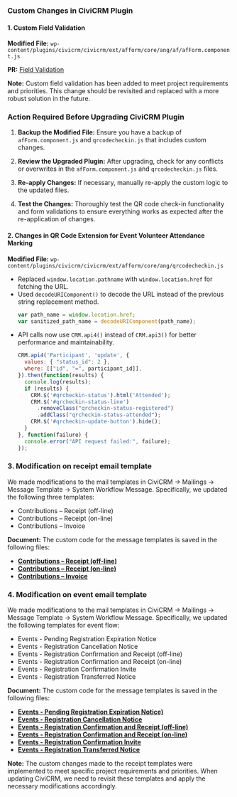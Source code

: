 ### Custom Changes in CiviCRM Plugin

#### 1. Custom Field Validation

**Modified File:** `wp-content/plugins/civicrm/civicrm/ext/afform/core/ang/af/afForm.component.js`

**PR:** [Field Validation](https://github.com/ColoredCow/goonj/pull/129)

**Note:** Custom field validation has been added to meet project requirements and priorities. This change should be revisited and replaced with a more robust solution in the future.

### Action Required Before Upgrading CiviCRM Plugin

1. **Backup the Modified File:** Ensure you have a backup of `afForm.component.js` and `qrcodecheckin.js` that includes custom changes.

2. **Review the Upgraded Plugin:** After upgrading, check for any conflicts or overwrites in the `afForm.component.js` and `qrcodecheckin.js` files.

3. **Re-apply Changes:** If necessary, manually re-apply the custom logic to the updated files.

4. **Test the Changes:** Thoroughly test the QR code check-in functionality and form validations to ensure everything works as expected after the re-application of changes.


#### 2. Changes in QR Code Extension for Event Volunteer Attendance Marking

**Modified File:** `wp-content/plugins/civicrm/civicrm/ext/afform/core/ang/qrcodecheckin.js`

- Replaced `window.location.pathname` with `window.location.href` for fetching the URL.
- Used `decodeURIComponent()` to decode the URL instead of the previous string replacement method.
  ```javascript
  var path_name = window.location.href;
  var sanitized_path_name = decodeURIComponent(path_name);
  ```
- API calls now use `CRM.api4()` instead of `CRM.api3()` for better performance and maintainability.
  ```javascript
  CRM.api4('Participant', 'update', {
    values: { "status_id": 2 },
    where: [["id", "=", participant_id]],
  }).then(function(results) {
    console.log(results);
    if (results) {
      CRM.$('#qrcheckin-status').html('Attended');
      CRM.$('#qrcheckin-status-line')
        .removeClass("qrcheckin-status-registered")
        .addClass("qrcheckin-status-attended");
      CRM.$('#qrcheckin-update-button').hide();
    }
  }, function(failure) {
    console.error("API request failed:", failure);
  });
  ```

### 3. Modification on receipt email template
We made modifications to the mail templates in CiviCRM → Mailings → Message Template → System Workflow Message. Specifically, we updated the following three templates:

- Contributions – Receipt (off-line)
- Contributions – Receipt (on-line)
- Contributions – Invoice

**Document:**
The custom code for the message templates is saved in the following files:

- [**Contributions – Receipt (off-line)**](https://docs.google.com/document/d/16DVrSJIr53f1RxnMwOlh9ArQv9TSU8e0xr_6qx_ipMQ/edit?tab=t.0#bookmark=id.32pvoqqsyxro)  
- [**Contributions – Receipt (on-line)**](https://docs.google.com/document/d/16DVrSJIr53f1RxnMwOlh9ArQv9TSU8e0xr_6qx_ipMQ/edit?tab=t.0#bookmark=id.1hltgupi60d0)  
- [**Contributions – Invoice**](https://docs.google.com/document/d/16DVrSJIr53f1RxnMwOlh9ArQv9TSU8e0xr_6qx_ipMQ/edit?tab=t.0#bookmark=id.xurmsqnh8ecl)  

### 4. Modification on event email template
We made modifications to the mail templates in CiviCRM → Mailings → Message Template → System Workflow Message. Specifically, we updated the following templates for event flow:

- Events - Pending Registration Expiration Notice
- Events - Registration Cancellation Notice
- Events - Registration Confirmation and Receipt (off-line)
- Events - Registration Confirmation and Receipt (on-line)
- Events - Registration Confirmation Invite
- Events - Registration Transferred Notice

**Document:**
The custom code for the message templates is saved in the following files:

- [**Events - Pending Registration Expiration Notice)**](https://docs.google.com/document/d/1671sv0ImNDeij4JLrSQwOpnPu_zXkYbc077JfmNnDHI/edit?tab=t.0#bookmark=id.k7nbfbm8lkdz)  
- [**Events - Registration Cancellation Notice**](https://docs.google.com/document/d/1671sv0ImNDeij4JLrSQwOpnPu_zXkYbc077JfmNnDHI/edit?tab=t.0#bookmark=id.bt36cqqw775o)  
- [**Events - Registration Confirmation and Receipt (off-line)**](https://docs.google.com/document/d/1671sv0ImNDeij4JLrSQwOpnPu_zXkYbc077JfmNnDHI/edit?tab=t.0#bookmark=id.8yxtwd1zqc69)
- [**Events - Registration Confirmation and Receipt (on-line)**](https://docs.google.com/document/d/1671sv0ImNDeij4JLrSQwOpnPu_zXkYbc077JfmNnDHI/edit?tab=t.0#bookmark=id.h6sq2aby2n6s)  
- [**Events - Registration Confirmation Invite**](https://docs.google.com/document/d/1671sv0ImNDeij4JLrSQwOpnPu_zXkYbc077JfmNnDHI/edit?tab=t.0#bookmark=id.o28wm8hjzxp6)  
- [**Events - Registration Transferred Notice**](https://docs.google.com/document/d/1671sv0ImNDeij4JLrSQwOpnPu_zXkYbc077JfmNnDHI/edit?tab=t.0#bookmark=id.djrw4g5ykid6)   

**Note:**
The custom changes made to the receipt templates were implemented to meet specific project requirements and priorities. When updating CiviCRM, we need to revisit these templates and apply the necessary modifications accordingly.

